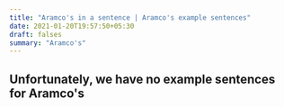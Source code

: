 ```yaml
---
title: "Aramco's in a sentence | Aramco's example sentences"
date: 2021-01-20T19:57:50+05:30
draft: falses
summary: "Aramco's"
---
```

## Unfortunately, we have no example sentences for Aramco's                 
